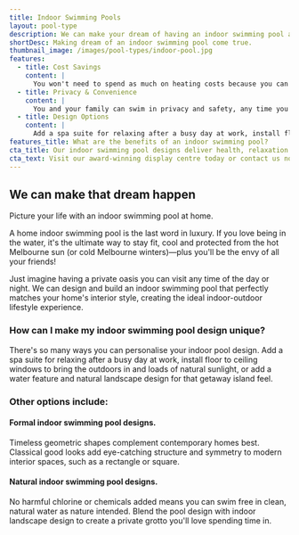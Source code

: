 ```yaml
---
title: Indoor Swimming Pools
layout: pool-type
description: We can make your dream of having an indoor swimming pool at home come true.
shortDesc: Making dream of an indoor swimming pool come true.
thumbnail_image: /images/pool-types/indoor-pool.jpg
features:
  - title: Cost Savings
    content: |
      You won't need to spend as much on heating costs because you can control the climate more readily and they hold heat more efficiently (adding a solar heater will save you even more). It's easier to keep an indoor swimming pool clean so you'll spend less on pool chemicals.
  - title: Privacy & Convenience
    content: |
      You and your family can swim in privacy and safety, any time you feel like it. Hold your own private pool party without the costs of hiring a public pool.
  - title: Design Options
    content: |
      Add a spa suite for relaxing after a busy day at work, install floor to ceiling windows to bring the outdoors in and loads of natural sunlight, or add a water feature and natural landscape design for that getaway island feel.
features_title: What are the benefits of an indoor swimming pool?
cta_title: Our indoor swimming pool designs deliver health, relaxation and luxury at a price you can afford
cta_text: Visit our award-winning display centre today or contact us now
---
```


## We can make that dream happen

Picture your life with an indoor swimming pool at home.

A home indoor swimming pool is the last word in luxury. If you love being in the water, it's the ultimate way to stay fit, cool and protected from the hot Melbourne sun (or cold Melbourne winters)—plus you'll be the envy of all your friends!

Just imagine having a private oasis you can visit any time of the day or night. We can design and build an indoor swimming pool that perfectly matches your home's interior style, creating the ideal indoor-outdoor lifestyle experience.

### How can I make my indoor swimming pool design unique?

There's so many ways you can personalise your indoor pool design. Add a spa suite for relaxing after a busy day at work, install floor to ceiling windows to bring the outdoors in and loads of natural sunlight, or add a water feature and natural landscape design for that getaway island feel.

### Other options include:

#### Formal indoor swimming pool designs.

Timeless geometric shapes complement contemporary homes best. Classical good looks add eye-catching structure and symmetry to modern interior spaces, such as a rectangle or square.

#### Natural indoor swimming pool designs.

No harmful chlorine or chemicals added means you can swim free in clean, natural water as nature intended. Blend the pool design with indoor landscape design to create a private grotto you'll love spending time in.
